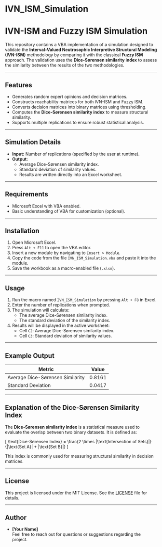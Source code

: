 # IVN_ISM_Simulation
# IVN-ISM and Fuzzy ISM Simulation

This repository contains a VBA implementation of a simulation designed to validate the **Interval-Valued Neutrosophic Interpretive Structural Modeling (IVN-ISM)** methodology by comparing it with the classical **Fuzzy ISM** approach. The validation uses the **Dice-Sørensen similarity index** to assess the similarity between the results of the two methodologies.

---

## Features

- Generates random expert opinions and decision matrices.
- Constructs reachability matrices for both IVN-ISM and Fuzzy ISM.
- Converts decision matrices into binary matrices using thresholding.
- Computes the **Dice-Sørensen similarity index** to measure structural similarity.
- Supports multiple replications to ensure robust statistical analysis.

---

## Simulation Details

- **Input:** Number of replications (specified by the user at runtime).
- **Output:**
  - Average Dice-Sørensen similarity index.
  - Standard deviation of similarity values.
  - Results are written directly into an Excel worksheet.

---

## Requirements

- Microsoft Excel with VBA enabled.
- Basic understanding of VBA for customization (optional).

---

## Installation

1. Open Microsoft Excel.
2. Press `Alt + F11` to open the VBA editor.
3. Insert a new module by navigating to `Insert > Module`.
4. Copy the code from the file `IVN_ISM_Simulation.vba` and paste it into the module.
5. Save the workbook as a macro-enabled file (`.xlsm`).

---

## Usage

1. Run the macro named `IVN_ISM_Simulation` by pressing `Alt + F8` in Excel.
2. Enter the number of replications when prompted.
3. The simulation will calculate:
   - The average Dice-Sørensen similarity index.
   - The standard deviation of the similarity index.
4. Results will be displayed in the active worksheet:
   - Cell `C2`: Average Dice-Sørensen similarity index.
   - Cell `C3`: Standard deviation of similarity values.

---

## Example Output

| Metric                              | Value  |
|-------------------------------------|--------|
| Average Dice-Sørensen Similarity    | 0.8161 |
| Standard Deviation                  | 0.0417 |

---

## Explanation of the Dice-Sørensen Similarity Index

The **Dice-Sørensen similarity index** is a statistical measure used to evaluate the overlap between two binary datasets. It is defined as:

\[
\text{Dice-Sørensen Index} = \frac{2 \times |\text{Intersection of Sets}|}{|\text{Set A}| + |\text{Set B}|}
\]

This index is commonly used for measuring structural similarity in decision matrices.

---

## License

This project is licensed under the MIT License. See the [LICENSE](LICENSE) file for details.

---

## Author

- **[Your Name]**  
Feel free to reach out for questions or suggestions regarding the project.
